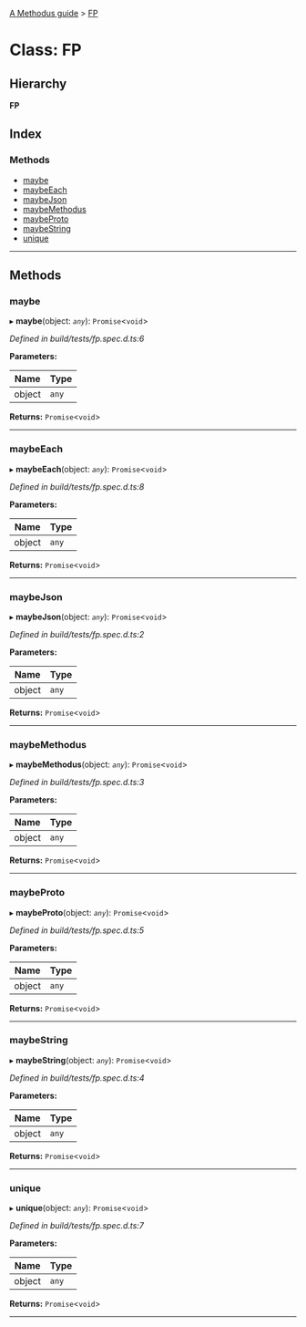 [A Methodus guide](../README.md) > [FP](../classes/fp.md)

# Class: FP

## Hierarchy

**FP**

## Index

### Methods

* [maybe](fp.md#maybe)
* [maybeEach](fp.md#maybeeach)
* [maybeJson](fp.md#maybejson)
* [maybeMethodus](fp.md#maybemethodus)
* [maybeProto](fp.md#maybeproto)
* [maybeString](fp.md#maybestring)
* [unique](fp.md#unique)

---

## Methods

<a id="maybe"></a>

###  maybe

▸ **maybe**(object: *`any`*): `Promise`<`void`>

*Defined in build/tests/fp.spec.d.ts:6*

**Parameters:**

| Name | Type |
| ------ | ------ |
| object | `any` |

**Returns:** `Promise`<`void`>

___
<a id="maybeeach"></a>

###  maybeEach

▸ **maybeEach**(object: *`any`*): `Promise`<`void`>

*Defined in build/tests/fp.spec.d.ts:8*

**Parameters:**

| Name | Type |
| ------ | ------ |
| object | `any` |

**Returns:** `Promise`<`void`>

___
<a id="maybejson"></a>

###  maybeJson

▸ **maybeJson**(object: *`any`*): `Promise`<`void`>

*Defined in build/tests/fp.spec.d.ts:2*

**Parameters:**

| Name | Type |
| ------ | ------ |
| object | `any` |

**Returns:** `Promise`<`void`>

___
<a id="maybemethodus"></a>

###  maybeMethodus

▸ **maybeMethodus**(object: *`any`*): `Promise`<`void`>

*Defined in build/tests/fp.spec.d.ts:3*

**Parameters:**

| Name | Type |
| ------ | ------ |
| object | `any` |

**Returns:** `Promise`<`void`>

___
<a id="maybeproto"></a>

###  maybeProto

▸ **maybeProto**(object: *`any`*): `Promise`<`void`>

*Defined in build/tests/fp.spec.d.ts:5*

**Parameters:**

| Name | Type |
| ------ | ------ |
| object | `any` |

**Returns:** `Promise`<`void`>

___
<a id="maybestring"></a>

###  maybeString

▸ **maybeString**(object: *`any`*): `Promise`<`void`>

*Defined in build/tests/fp.spec.d.ts:4*

**Parameters:**

| Name | Type |
| ------ | ------ |
| object | `any` |

**Returns:** `Promise`<`void`>

___
<a id="unique"></a>

###  unique

▸ **unique**(object: *`any`*): `Promise`<`void`>

*Defined in build/tests/fp.spec.d.ts:7*

**Parameters:**

| Name | Type |
| ------ | ------ |
| object | `any` |

**Returns:** `Promise`<`void`>

___

